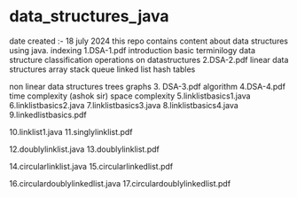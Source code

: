 # data_structures_java
date created :- 18 july 2024
this repo contains content about data structures using java.
indexing 
1.DSA-1.pdf 
  introduction 
  basic terminilogy
  data structure classification
  operations on datastructures
2.DSA-2.pdf
  linear data structures
  array
  stack
  queue 
  linked list
  hash tables

  non linear data structures
  trees 
  graphs 
3. DSA-3.pdf
   algorithm 
4.DSA-4.pdf 
  time complexity (ashok sir)
  space complexity 
5.linklistbasics1.java
6.linklistbasics2.java
7.linklistbasics3.java
8.linklistbasics4.java
9.linkedlistbasics.pdf

10.linklist1.java
11.singlylinklist.pdf

12.doublylinklist.java
13.doublylinklist.pdf

14.circularlinklist.java
15.circularlinkedlist.pdf

16.circulardoublylinkedlist.java
17.circulardoublylinkedlist.pdf


